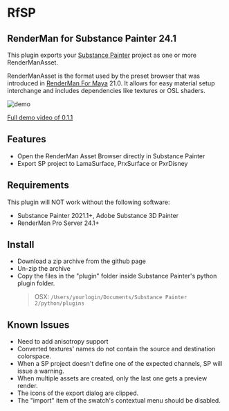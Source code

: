 # RfSP

## RenderMan for Substance Painter 24.1

This plugin exports your [Substance Painter](https://www.allegorithmic.com/products/substance-painter) project as one or more RenderManAsset.

RenderManAsset is the format used by the preset browser that was introduced in [RenderMan For Maya](https://rmanwiki.pixar.com/display/REN/RenderMan+for+Maya) 21.0. It allows for easy material setup interchange and includes dependencies like textures or OSL shaders.

![demo](img/rfsp.24.1.gif)

[Full demo video of 0.1.1](https://youtu.be/ZEyT95aPFYk)

## Features

* Open the RenderMan Asset Browser directly in Substance Painter
* Export SP project to LamaSurface, PrxSurface or PxrDisney

## Requirements

This plugin will NOT work without the following software:

* Substance Painter 2021.1+, Adobe Substance 3D Painter
* RenderMan Pro Server 24.1+

## Install

* Download a zip archive from the github page
* Un-zip the archive
* Copy the files in the "plugin" folder inside Substance Painter's python plugin folder.
  > OSX: `/Users/yourlogin/Documents/Substance Painter 2/python/plugins`

## Known Issues

* Need to add anisotropy support
* Converted textures' names do not contain the source and destination colorspace.
* When a SP project doesn't define one of the expected channels, SP will issue a warning.
* When multiple assets are created, only the last one gets a preview render.
* The icons of the export dialog are clipped.
* The "import" item of the swatch's contextual menu should be disabled.
